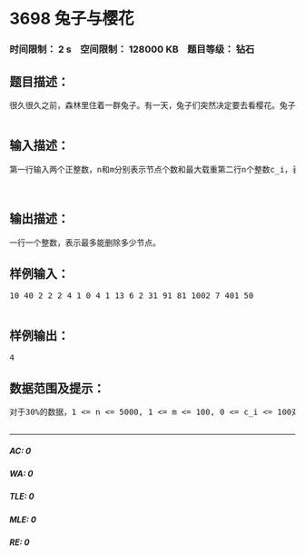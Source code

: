 # 3698 兔子与樱花   
### 时间限制： 2 s&nbsp;&nbsp;&nbsp;&nbsp;空间限制： 128000 KB&nbsp;&nbsp;&nbsp;&nbsp;题目等级： 钻石  
## 题目描述：  

<pre>
很久很久之前，森林里住着一群兔子。有一天，兔子们突然决定要去看樱花。兔子们所在森林里的樱花树很特殊。樱花树由n个树枝分叉点组成，编号从0到n-1，这n个分叉点由n-1个树枝连接，我们可以把它看成一个有根树结构，其中0号节点是根节点。这个树的每个节点上都会有一些樱花，其中第i个节点有c_i朵樱花。樱花树的每一个节点都有最大的载重m，对于每一个节点i，它的儿子节点的个数和i节点上樱花个数之和不能超过m，即son(i) + c_i <= m，其中son(i)表示i的儿子的个数，如果i为叶子节点，则son(i) = 0现在兔子们觉得樱花树上节点太多，希望去掉一些节点。当一个节点被去掉之后，这个节点上的樱花和它的儿子节点都被连到删掉节点的父节点上。如果父节点也被删除，那么就会继续向上连接，直到第一个没有被删除的节点为止。现在兔子们希望计算在不违背最大载重的情况下，最多能删除多少节点。注意根节点不能被删除，被删除的节点不被计入载重。   

</pre>
  
  
## 输入描述：  

<pre>
第一行输入两个正整数，n和m分别表示节点个数和最大载重第二行n个整数c_i，表示第i个节点上的樱花个数接下来n行，每行第一个数k_i表示这个节点的儿子个数，接下来k_i个整数表示这个节点儿子的编号  
  

</pre>
  
  
## 输出描述：  

<pre>
一行一个整数，表示最多能删除多少节点。
</pre>
  
  
## 样例输入：  

<pre>
10 40 2 2 2 4 1 0 4 1 13 6 2 31 91 81 1002 7 401 50  

</pre>
  
  
## 样例输出：  

<pre>
4
</pre>
  
  
## 数据范围及提示：  

<pre>
对于30%的数据，1 <= n <= 5000, 1 <= m <= 100, 0 <= c_i <= 100对于70%的数据，1 <= n <= 200000, 1 <= m <= 2000, 0 <= c_i <= 1000对于100%的数据，1 <= n <= 2000000, 1 <= m <= 100000, 0 <= c_i <= 1000数据保证初始时，每个节点樱花数与儿子节点个数之和大于0且不超过m  

</pre>
  
  
***  

##### AC: 0  
##### WA: 0  
##### TLE: 0  
##### MLE: 0  
##### RE: 0  
